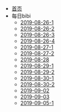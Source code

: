 * [首页](zh-cn/)
* 每日bibi
  * [2019-08-26-1](every-day/2019-08-26.md)
  * [2019-08-26-2](every-day/2019-08-26-2.md)
  * [2019-08-26-3](every-day/2019-08-26-3.md)
  * [2019-08-26-4](every-day/2019-08-26-4.md)
  * [2019-08-27-1](every-day/2019-08-27-1.md)
  * [2019-08-27-2](every-day/2019-08-27-2.md)
  * [2019-08-28](every-day/2019-08-28.md)
  * [2019-08-29-1](every-day/2019-08-29-1.md)
  * [2019-08-29-2](every-day/2019-08-29-2.md)
  * [2019-08-30-1](every-day/2019-08-30-1.md)
  * [2019-08-30-2](every-day/2019-08-30-2.md)
  * [2019-09-02](every-day/2019-09-02.md)
  * [2019-09-03](every-day/2019-09-03.md)
  * [2019-09-05-1](every-day/2019-09-05-1.md)
<!--stackedit_data:
eyJoaXN0b3J5IjpbLTc1OTIxMzQ3NF19
-->
